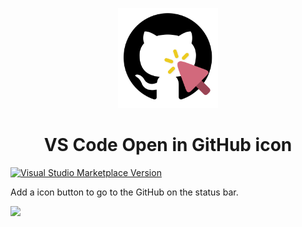 <p align="center">
  <img src="./res/icon.png" height="160"/>
</p>

<h1 align="center">VS Code Open in GitHub icon</h1>

<a href="https://marketplace.visualstudio.com/items?itemName=xsf0105.open-in-github-icon" target="__blank"><img src="https://img.shields.io/visual-studio-marketplace/v/xsf0105.open-in-github-icon.svg?color=eee&amp;label=VS%20Code%20Marketplace&logo=visual-studio-code" alt="Visual Studio Marketplace Version" /></a>

Add a icon button to go to the GitHub on the status bar.

![](https://user-images.githubusercontent.com/11247099/230333941-29312ebb-432d-46be-bc26-c2ff4e5d284c.png)
